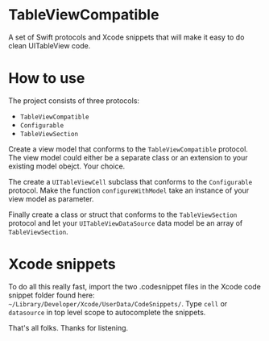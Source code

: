 # TableViewCompatible
A set of Swift protocols and Xcode snippets that will make it easy to do clean UITableView code.

# How to use
The project consists of three protocols:

- `TableViewCompatible`
- `Configurable`
- `TableViewSection`

Create a view model that conforms to the `TableViewCompatible` protocol. The view model could either be a separate class or an extension to your existing model obejct. Your choice. 

The create a `UITableViewCell` subclass that conforms to the `Configurable` protocol. Make the function `configureWithModel` take an instance of your view model as parameter.

Finally create a class or struct that conforms to the `TableViewSection` protocol and let your `UITableViewDataSource` data model be an array of `TableViewSection`. 

# Xcode snippets
To do all this really fast, import the two .codesnippet files in the Xcode code snippet folder found here:
`~/Library/Developer/Xcode/UserData/CodeSnippets/`. Type `cell` or `datasource` in top level scope to autocomplete the snippets. 

That's all folks. Thanks for listening.

